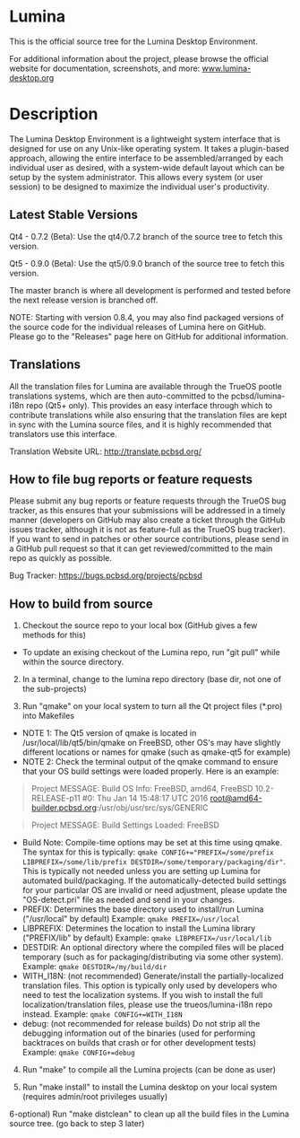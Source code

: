 Lumina
======

This is the official source tree for the Lumina Desktop Environment.

For additional information about the project, please browse the official website for documentation, screenshots, and more: www.lumina-desktop.org


Description
=====

The Lumina Desktop Environment is a lightweight system interface that is designed for use on any Unix-like operating system. It takes a plugin-based approach, allowing the entire interface to be assembled/arranged by each individual user as desired, with a system-wide default layout which can be setup by the system administrator. This allows every system (or user session) to be designed to maximize the individual user's productivity.

Latest Stable Versions
----
Qt4 - 0.7.2 (Beta): Use the qt4/0.7.2 branch of the source tree to fetch this version.

Qt5 - 0.9.0 (Beta): Use the qt5/0.9.0 branch of the source tree to fetch this version.

The master branch is where all development is performed and tested before the next release version is branched off.

NOTE: Starting with version 0.8.4, you may also find packaged versions of the source code for the individual releases of Lumina here on GitHub. Please go to the "Releases" page here on GitHub for additional information.

Translations
----
All the translation files for Lumina are available through the TrueOS pootle translations systems, which are then auto-committed to the pcbsd/lumina-i18n repo (Qt5+ only). This provides an easy interface through which to contribute translations while also ensuring that the translation files are kept in sync with the Lumina source files, and it is highly recommended that translators use this interface.

Translation Website URL: http://translate.pcbsd.org/

How to file bug reports or feature requests
----
Please submit any bug reports or feature requests through the TrueOS bug tracker, as this ensures that your submissions will be addressed in a timely manner (developers on GitHub may also create a ticket through the GitHub issues tracker, although it is not as feature-full as the TrueOS bug tracker). If you want to send in patches or other source contributions, please send in a GitHub pull request so that it can get reviewed/committed to the main repo as quickly as possible.

Bug Tracker: https://bugs.pcbsd.org/projects/pcbsd

How to build from source
----
1) Checkout the source repo to your local box (GitHub gives a few methods for this)
* To update an exising checkout of the Lumina repo, run "git pull" while within the source directory. 

2) In a terminal, change to the lumina repo directory (base dir, not one of the sub-projects)

3) Run "qmake" on your local system to turn all the Qt project files (*.pro) into Makefiles
 * NOTE 1: The Qt5 version of qmake is located in /usr/local/lib/qt5/bin/qmake on FreeBSD, other OS's may have slightly different locations or names for qmake (such as qmake-qt5 for example)
 * NOTE 2: Check the terminal output of the qmake command to ensure that your OS build settings were loaded properly. Here is an example:

> Project MESSAGE: Build OS Info: FreeBSD, amd64, FreeBSD 10.2-RELEASE-p11 #0: Thu Jan 14 15:48:17 UTC 2016 root@amd64-builder.pcbsd.org:/usr/obj/usr/src/sys/GENERIC

> Project MESSAGE: Build Settings Loaded: FreeBSD

 * Build Note: Compile-time options may be set at this time using qmake. The syntax for this is typically: `qmake CONFIG+="PREFIX=/some/prefix LIBPREFIX=/some/lib/prefix DESTDIR=/some/temporary/packaging/dir"`. This is typically not needed unless you are setting up Lumina for automated build/packaging. If the automatically-detected build settings for your particular OS are invalid or need adjustment, please update the "OS-detect.pri" file as needed and send in your changes.
  * PREFIX: Determines the base directory used to install/run Lumina ("/usr/local" by default)
	Example: `qmake PREFIX=/usr/local`
  * LIBPREFIX: Determines the location to install the Lumina library ("PREFIX/lib" by default)
	Example: `qmake LIBPREFIX=/usr/local/lib`
  * DESTDIR: An optional directory where the compiled files will be placed temporary (such as for packaging/distributing via some other system).
	Example: `qmake DESTDIR=/my/build/dir`
  * WITH_I18N: (not recommended) Generate/install the partially-localized translation files. This option is typically only used by developers who need to test the localization systems. If you wish to install the full localization/translation files, please use the trueos/lumina-i18n repo instead.
	Example: `qmake CONFIG+=WITH_I18N`
  * debug: (not recommended for release builds) Do not strip all the debugging information out of the binaries (used for performing backtraces on builds that crash or for other development tests)
	Example: `qmake CONFIG+=debug`

4) Run "make" to compile all the Lumina projects (can be done as user)

5) Run "make install" to install the Lumina desktop on your local system (requires admin/root privileges usually)

6-optional) Run "make distclean" to clean up all the build files in the Lumina source tree. (go back to step 3 later)

